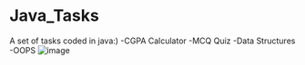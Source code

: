 # Java_Tasks
A set of tasks coded in java:)
-CGPA Calculator
-MCQ Quiz
-Data Structures
-OOPS
![image](https://github.com/SaaraAnand/Java_Tasks/assets/87810507/6bbed0e4-9fa4-41f5-9220-32da42fd010f)
